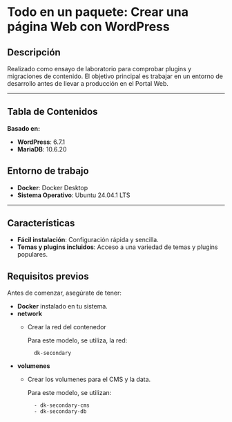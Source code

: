 # Todo en un paquete: Crear una página Web con WordPress

## Descripción

Realizado como ensayo de laboratorio para comprobar plugins y migraciones de contenido. El objetivo principal es trabajar en un entorno de desarrollo antes de llevar a producción en el Portal Web.

---

## Tabla de Contenidos

**Basado en:**
- **WordPress**: 6.7.1
- **MariaDB**: 10.6.20

## Entorno de trabajo
- **Docker**: Docker Desktop 
- **Sistema Operativo**: Ubuntu 24.04.1 LTS

---

## Características

- **Fácil instalación**: Configuración rápida y sencilla.
- **Temas y plugins incluidos**: Acceso a una variedad de temas y plugins populares.


## Requisitos previos

Antes de comenzar, asegúrate de tener:

- **Docker** instalado en tu sistema.
- **network** 
    - Crear la red del contenedor

        Para este modelo, se utiliza, la red: 
        
            dk-secondary

- **volumenes** 
    - Crear los volumenes para el CMS y la data. 

        Para este modelo, se utilizan:
        
            - dk-secondary-cms
            - dk-secondary-db




